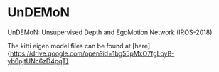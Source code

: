 # UnDEMoN
UnDEMoN: Unsupervised Depth and EgoMotion Network (IROS-2018)

The kitti eigen model files can be found at [here]{https://drive.google.com/open?id=1bg55pMxO7fgLoyB-yb6pjtUNc6zD4pqT}
